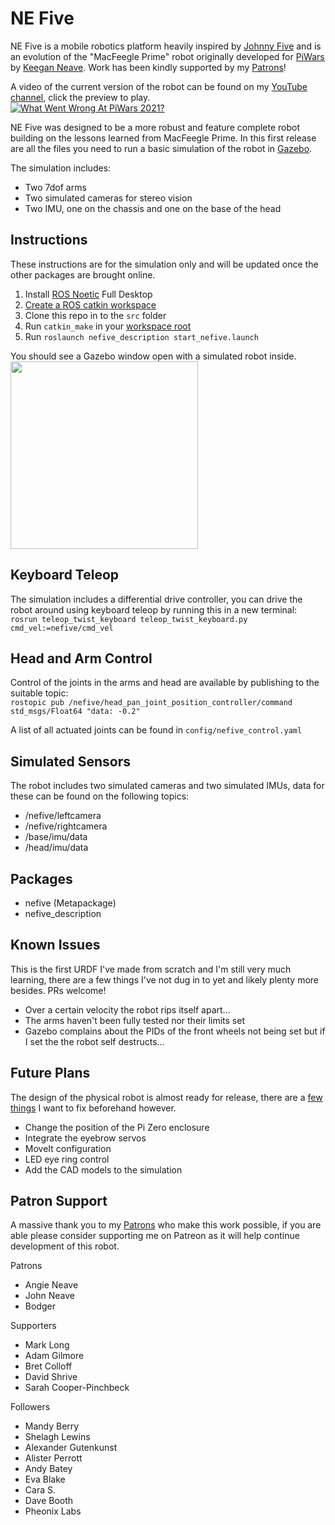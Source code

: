 NE Five
==

NE Five is a mobile robotics platform heavily inspired by [Johnny Five](https://en.wikipedia.org/wiki/Short_Circuit_(1986_film)) and is an evolution of the "MacFeegle Prime" robot originally developed for [PiWars](www.piwars.org) by [Keegan Neave](wwww.twitter.com/neaveeng). Work has been kindly supported by my [Patrons](www.patreon.com/neaveeng)!

A video of the current version of the robot can be found on my [YouTube channel](www.youtube.com/neaveeng), click the preview to play.  
[![What Went Wrong At PiWars 2021?](https://img.youtube.com/vi/SolxEP_HlIM/0.jpg)](https://www.youtube.com/watch?v=SolxEP_HlIM "What Went Wrong At PiWars 2021? - click to play video!")


NE Five was designed to be a more robust and feature complete robot building on the lessons learned from MacFeegle Prime. In this first release are all the files you need to run a basic simulation of the robot in [Gazebo](http://gazebosim.org/).

The simulation includes:
- Two 7dof arms
- Two simulated cameras for stereo vision
- Two IMU, one on the chassis and one on the base of the head

Instructions
--
These instructions are for the simulation only and will be updated once the other packages are brought online. 
1. Install [ROS Noetic](http://wiki.ros.org/noetic/Installation) Full Desktop
2. [Create a ROS catkin workspace](http://wiki.ros.org/ROS/Tutorials/InstallingandConfiguringROSEnvironment)
3. Clone this repo in to the `src` folder
4. Run `catkin_make` in your [workspace root](http://wiki.ros.org/ROS/Tutorials/BuildingPackages)
5. Run `roslaunch nefive_description start_nefive.launch`

You should see a Gazebo window open with a simulated robot inside.  
<img src="https://neave.engineering/wp-content/uploads/2021/09/gazebo-running.png" width="300">

Keyboard Teleop
--
The simulation includes a differential drive controller, you can drive the robot around using keyboard teleop by running this in a new terminal:  
`rosrun teleop_twist_keyboard teleop_twist_keyboard.py cmd_vel:=nefive/cmd_vel`

Head and Arm Control 
--
Control of the joints in the arms and head are available by publishing to the suitable topic:  
`rostopic pub /nefive/head_pan_joint_position_controller/command std_msgs/Float64 "data: -0.2"`

A list of all actuated joints can be found in `config/nefive_control.yaml`

Simulated Sensors
--
The robot includes two simulated cameras and two simulated IMUs, data for these can be found on the following topics:
- /nefive/leftcamera
- /nefive/rightcamera
- /base/imu/data
- /head/imu/data

Packages
--
- nefive (Metapackage)
- nefive_description 

Known Issues
--
This is the first URDF I've made from scratch and I'm still very much learning, there are a few things I've not dug in to yet and likely plenty more besides. PRs welcome!
- Over a certain velocity the robot rips itself apart...
- The arms haven't been fully tested nor their limits set
- Gazebo complains about the PIDs of the front wheels not being set but if I set the the robot self destructs...

Future Plans
--

The design of the physical robot is almost ready for release, there are a [few things](https://www.youtube.com/watch?v=SolxEP_HlIM) I want to fix beforehand however.

- Change the position of the Pi Zero enclosure
- Integrate the eyebrow servos
- MoveIt configuration
- LED eye ring control
- Add the CAD models to the simulation

Patron Support
--
A massive thank you to my [Patrons](www.patreon.com/neaveeng) who make this work possible, if you are able please consider supporting me on Patreon as it will help continue development of this robot.

Patrons
- Angie Neave
- John Neave 
- Bodger

Supporters
- Mark Long
- Adam Gilmore
- Bret Colloff
- David Shrive
- Sarah Cooper-Pinchbeck

Followers
- Mandy Berry
- Shelagh Lewins
- Alexander Gutenkunst
- Alister Perrott
- Andy Batey
- Eva Blake
- Cara S.
- Dave Booth 
- Pheonix Labs
